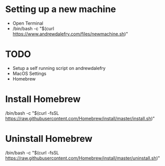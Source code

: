 # Setting up a new machine
- Open Terminal
- /bin/bash -c "$(curl https://www.andrewdalefry.com/files/newmachine.sh)"



# TODO
- Setup a self running script on andrewdalefry
- MacOS Settings
- Homebrew


# Install Homebrew
/bin/bash -c "$(curl -fsSL https://raw.githubusercontent.com/Homebrew/install/master/install.sh)"

# Uninstall Homebrew
/bin/bash -c "$(curl -fsSL https://raw.githubusercontent.com/Homebrew/install/master/uninstall.sh)"
